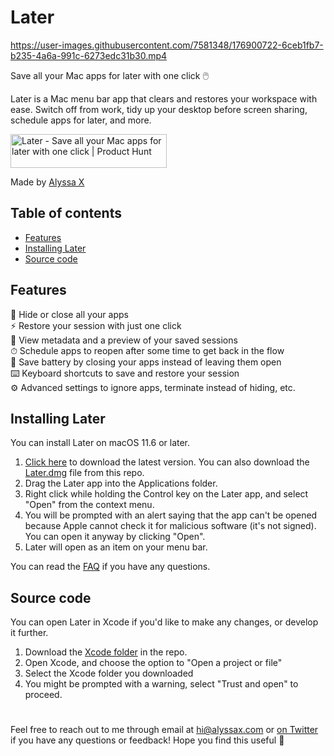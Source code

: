 # Later



https://user-images.githubusercontent.com/7581348/176900722-6ceb1fb7-b235-4a6a-991c-6273edc31b30.mp4


Save all your Mac apps for later with one click 🖱️

Later is a Mac menu bar app that clears and restores your workspace with ease. Switch off from work, tidy up your desktop before screen sharing, schedule apps for later, and more.


<a href="https://www.producthunt.com/posts/later-aa762753-cafe-475e-9acb-d534de9e6adf?utm_source=badge-featured&utm_medium=badge&utm_souce=badge-later&#0045;aa762753&#0045;cafe&#0045;475e&#0045;9acb&#0045;d534de9e6adf" target="_blank"><img src="https://api.producthunt.com/widgets/embed-image/v1/featured.svg?post_id=332569&theme=light" alt="Later - Save&#0032;all&#0032;your&#0032;Mac&#0032;apps&#0032;for&#0032;later&#0032;with&#0032;one&#0032;click | Product Hunt" style="width: 250px; height: 54px;" width="250" height="54" /></a>

Made by [Alyssa X](https://twitter.com/alyssaxuu)

## Table of contents

- [Features](#features)
- [Installing Later](#installing-later)
- [Source code](#source-code)

## Features

👻 Hide or close all your apps<br> ⚡️ Restore your session with just one click<br> 👀 View metadata and a preview of your saved sessions<br> ⏱ Schedule apps to reopen after some time to get back in the flow<br> 🔋 Save battery by closing your apps instead of leaving them open<br> ⌨️ Keyboard shortcuts to save and restore your session<br> ⚙️ Advanced settings to ignore apps, terminate instead of hiding, etc.

## Installing Later
You can install Later on macOS 11.6 or later.
1. [Click here](https://github.com/alyssaxuu/later/raw/master/Later.dmg) to download the latest version. You can also download the [Later.dmg](https://github.com/alyssaxuu/later/blob/master/Later.dmg) file from this repo.
2.  Drag the Later app into the Applications folder.
3.  Right click while holding the Control key on the Later app, and select "Open" from the context menu.
4. You will be prompted with an alert saying that the app can't be opened because Apple cannot check it for malicious software (it's not signed). You can open it anyway by clicking "Open".
5. Later will open as an item on your menu bar.

You can read the [FAQ](https://necessary-duke-5f6.notion.site/FAQ-c1a7231ecf34441e9d3d6944199e4705) if you have any questions.

## Source code
You can open Later in Xcode if you'd like to make any changes, or develop it further.
1. Download the [Xcode folder](https://github.com/alyssaxuu/later/tree/master/xcode) in the repo.
2. Open Xcode, and choose the option to "Open a project or file"
3. Select the Xcode folder you downloaded
4. You might be prompted with a warning, select "Trust and open" to proceed.

#

Feel free to reach out to me through email at hi@alyssax.com or [on Twitter](https://twitter.com/alyssaxuu) if you have any questions or feedback! Hope you find this useful 💜
